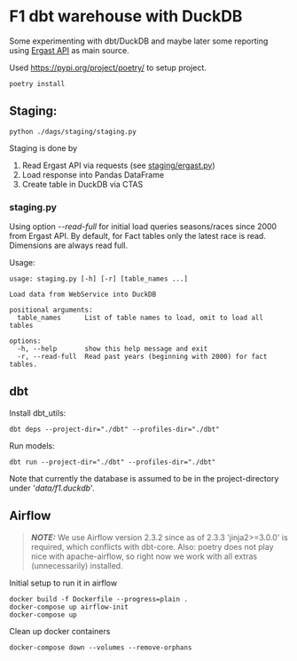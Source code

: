 # F1 dbt warehouse with DuckDB

Some experimenting with dbt/DuckDB and maybe later some reporting using
[Ergast API](http://ergast.com/mrd/) as main source.

Used https://pypi.org/project/poetry/ to setup project.
```
poetry install
```

## Staging:
```
python ./dags/staging/staging.py
```

Staging is done by
1. Read Ergast API via requests (see [staging/ergast.py](staging/ergast.py))
2. Load response into Pandas DataFrame
3. Create table in DuckDB via CTAS

### staging.py

Using option _--read-full_ for initial load queries seasons/races since 2000 from Ergast API.
By default, for Fact tables only the latest race is read. Dimensions are always read full. 

Usage:
```
usage: staging.py [-h] [-r] [table_names ...]

Load data from WebService into DuckDB

positional arguments:
  table_names      List of table names to load, omit to load all tables

options:
  -h, --help       show this help message and exit
  -r, --read-full  Read past years (beginning with 2000) for fact tables.
```

## dbt

Install dbt_utils:
```
dbt deps --project-dir="./dbt" --profiles-dir="./dbt"
```

Run models:
```
dbt run --project-dir="./dbt" --profiles-dir="./dbt"
```

Note that currently the database is assumed to be in the project-directory under '_data/f1.duckdb_'.

## Airflow

> **_NOTE:_**  We use Airflow version 2.3.2 since as of 2.3.3 'jinja2>=3.0.0' is required, which
> conflicts with dbt-core.
> Also: poetry does not play nice with apache-airflow, so right now we work with all extras
> (unnecessarily) installed.

Initial setup to run it in airflow

```
docker build -f Dockerfile --progress=plain .
docker-compose up airflow-init
docker-compose up
```

Clean up docker containers

```
docker-compose down --volumes --remove-orphans
```